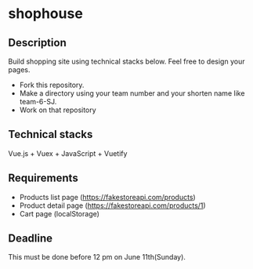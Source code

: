 # shophouse

## Description

Build shopping site using technical stacks below. Feel free to design your pages.

- Fork this repository.
- Make a directory using your team number and your shorten name like team-6-SJ.
- Work on that repository

## Technical stacks

Vue.js + Vuex + JavaScript + Vuetify

## Requirements

- Products list page (https://fakestoreapi.com/products)
- Product detail page (https://fakestoreapi.com/products/1)
- Cart page (localStorage)

## Deadline

This must be done before 12 pm on June 11th(Sunday).
